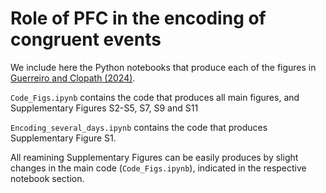 # Role of PFC in the encoding of congruent events
We include here the Python notebooks that produce each of the figures in [Guerreiro and Clopath (2024)](https://www.pnas.org/doi/10.1073/pnas.2403648121).

<code>Code_Figs.ipynb</code> contains the code that produces all main figures, and Supplementary Figures S2-S5, S7, S9 and S11

<code>Encoding_several_days.ipynb</code> contains the code that produces Supplementary Figure S1.

All reamining Supplementary Figures can be easily produces by slight changes in the main code (<code>Code_Figs.ipynb</code>), indicated in the respective notebook section.
